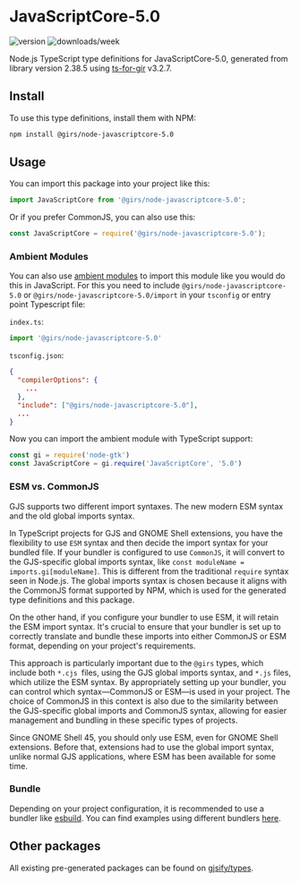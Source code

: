
# JavaScriptCore-5.0

![version](https://img.shields.io/npm/v/@girs/node-javascriptcore-5.0)
![downloads/week](https://img.shields.io/npm/dw/@girs/node-javascriptcore-5.0)


Node.js TypeScript type definitions for JavaScriptCore-5.0, generated from library version 2.38.5 using [ts-for-gir](https://github.com/gjsify/ts-for-gir) v3.2.7.


## Install

To use this type definitions, install them with NPM:
```bash
npm install @girs/node-javascriptcore-5.0
```

## Usage

You can import this package into your project like this:
```ts
import JavaScriptCore from '@girs/node-javascriptcore-5.0';
```

Or if you prefer CommonJS, you can also use this:
```ts
const JavaScriptCore = require('@girs/node-javascriptcore-5.0');
```

### Ambient Modules

You can also use [ambient modules](https://github.com/gjsify/ts-for-gir/tree/main/packages/cli#ambient-modules) to import this module like you would do this in JavaScript.
For this you need to include `@girs/node-javascriptcore-5.0` or `@girs/node-javascriptcore-5.0/import` in your `tsconfig` or entry point Typescript file:

`index.ts`:
```ts
import '@girs/node-javascriptcore-5.0'
```

`tsconfig.json`:
```json
{
  "compilerOptions": {
    ...
  },
  "include": ["@girs/node-javascriptcore-5.0"],
  ...
}
```

Now you can import the ambient module with TypeScript support: 

```ts
const gi = require('node-gtk')
const JavaScriptCore = gi.require('JavaScriptCore', '5.0')
```



### ESM vs. CommonJS

GJS supports two different import syntaxes. The new modern ESM syntax and the old global imports syntax.

In TypeScript projects for GJS and GNOME Shell extensions, you have the flexibility to use `ESM` syntax and then decide the import syntax for your bundled file. If your bundler is configured to use `CommonJS`, it will convert to the GJS-specific global imports syntax, like `const moduleName = imports.gi[moduleName]`. This is different from the traditional `require` syntax seen in Node.js. The global imports syntax is chosen because it aligns with the CommonJS format supported by NPM, which is used for the generated type definitions and this package.

On the other hand, if you configure your bundler to use ESM, it will retain the ESM import syntax. It's crucial to ensure that your bundler is set up to correctly translate and bundle these imports into either CommonJS or ESM format, depending on your project's requirements.

This approach is particularly important due to the `@girs` types, which include both `*.cjs `files, using the GJS global imports syntax, and `*.js` files, which utilize the ESM syntax. By appropriately setting up your bundler, you can control which syntax—CommonJS or ESM—is used in your project. The choice of CommonJS in this context is also due to the similarity between the GJS-specific global imports and CommonJS syntax, allowing for easier management and bundling in these specific types of projects.

Since GNOME Shell 45, you should only use ESM, even for GNOME Shell extensions. Before that, extensions had to use the global import syntax, unlike normal GJS applications, where ESM has been available for some time.

### Bundle

Depending on your project configuration, it is recommended to use a bundler like [esbuild](https://esbuild.github.io/). You can find examples using different bundlers [here](https://github.com/gjsify/ts-for-gir/tree/main/examples).

## Other packages

All existing pre-generated packages can be found on [gjsify/types](https://github.com/gjsify/types).

